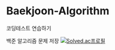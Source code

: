 # Baekjoon-Algorithm
코딩테스트 연습하기

백준 알고리즘 문제 저장
[![Solved.ac프로필](http://mazassumnida.wtf/api/generate_badge?boj=kgm331)](https://solved.ac/kgm331)
